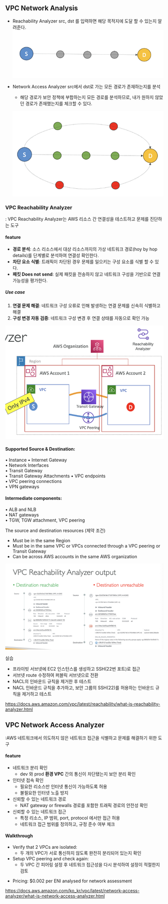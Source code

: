 
## VPC Network Analysis
- Reachability Analyzer
  src, dst 를 입력하면 해당 목적지에 도달 할 수 있는지 알려준다.
  ![300](images/Pasted%20image%2020250107001006.png)
- Network Access Analyzer
  src에서 dst로 가는 모든 경로가 존재하는지를 분석 
  - 해당 경로가 보안 정책에 부합하는지
  모든 경로를 분석하므로, 내가 원하지 않았던 경로가 존재했는지를 체크할 수 있다.
  
  ![300](images/Pasted%20image%2020250107001020.png)

### VPC Reachability Analyzer
: VPC Reachability Analyzer는 AWS 리소스 간 연결성을 테스트하고 문제를 진단하는 도구
#### feature
- **경로 분석**: 소스 리소스에서 대상 리소스까지의 가상 네트워크 경로(hoy by hop details)를 단계별로 분석하여 연결성 확인한다.
- **차단 요소 식별**: 트래픽이 차단된 경우 문제를 일으키는 구성 요소를 식별 할 수 있다.
- **패킷 Does not send**: 실제 패킷을 전송하지 않고 네트워크 구성을 기반으로 연결 가능성을 평가한다.

##### Use case
1. **연결 문제 해결**: 네트워크 구성 오류로 인해 발생하는 연결 문제를 신속히 식별하고 해결
2. **구성 변경 자동 검증**: 네트워크 구성 변경 후 연결 상태를 자동으로 확인 가능


![500](images/Pasted%20image%2020250107002220.png)
#### Supported Source & Destination: 
• Instance
• Internet Gateway  
• Network Interfaces  
• Transit Gateway  
• Transit Gateway Attachments 
• VPC endpoints  
• VPC peering connections  
• VPN gateways

#### Intermediate components:
• ALB and NLB  
• NAT gateways  
• TGW, TGW attachment, VPC peering


The source and destination resources (제약 조건)
- Must be in the same Region
- Must be in the same VPC or VPCs connected through a VPC peering or Transit Gateway
- Can be across AWS accounts in the same AWS organization

![600](images/Pasted%20image%2020250107002311.png)


실습
- 프라이빗 서브넷에 EC2 인스턴스를 생성하고 SSH(22번 포트)로 접근
- 서브넷 route 수정하여 퍼블릭 서브넷으로 전환
- NACL의 인바운드 규칙을 제거한 후 테스트
- NACL 인바운드 규칙을 추가하고, 보안 그룹의 SSH(22)를 허용하는 인바운드 규칙을 제거하고 테스트

https://docs.aws.amazon.com/vpc/latest/reachability/what-is-reachability-analyzer.html
## VPC Network Access Analyzer
:AWS 네트워크에서 의도하지 않은 네트워크 접근을 식별하고 문제를 해결하기 위한 도구

#### feature
- 네트워크 분리 확인
	- dev 와 prod **환경 VPC** 간의 통신이 차단됐는지 보안 분리 확인
- 인터넷 접속 확인
	- 필요한 리소스만 인터넷 통신이 가능하도록 허용
	- 불필요한 인터넷 노출 방지
- 신뢰할 수 있는 네트워크 경로 
	- NAT gateway or firewalls 경로를 포함한 트래픽 경로의 안전성 확인
- 신뢰할 수 있는 네트워크 접근 
	- 특정 리소스, IP 범위, port, protocol 에서만 접근 허용
	- 네트워크 접근 범위를 정의하고, 규정 준수 여부 체크

#### Walkthrough
- Verify that 2 VPCs are isolated:
    - 두 개의 VPC가 서로 통신하지 않도록 완전히 분리되어 있는지 확인
- Setup VPC peering and check again:
    - 두 VPC 간 피어링 설정 후 네트워크 접근성을 다시 분석하여 설정이 적절한지 검토

* Pricing: $0.002 per ENI analysed for network assessment

https://docs.aws.amazon.com/ko_kr/vpc/latest/network-access-analyzer/what-is-network-access-analyzer.html
